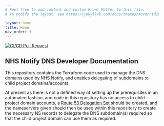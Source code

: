```yaml
---
# Feel free to add content and custom Front Matter to this file.
# To modify the layout, see https://jekyllrb.com/docs/themes/#overriding-theme-defaults

layout: home
title: Home
nav_order: 1
---
```


[![CI/CD Pull Request](https://github.com/NHSDigital/nhs-notify-dns/actions/workflows/cicd-1-pull-request.yaml/badge.svg)](https://github.com/NHSDigital/nhs-notify-repository-dns/actions/workflows/cicd-1-pull-request.yaml)

## NHS Notify DNS Developer Documentation

This repository contains the Terraform code used to manage the DNS domains used by NHS Notify, and enables delegating of subdomains to child project domains/accounts.

At present as there is not a defined way of setting up the prerequisites in an automated fashion, and code in this repository has no access to child project domain accounts, a [Route 53 Delegation Set](https://registry.terraform.io/providers/hashicorp/aws/latest/docs/resources/route53_delegation_set) should be created, and the nameservers given should then be used within this repository to create the necessary NS records to delegate the DNS subdomain(s) required so that the child project domain can use them as required.
